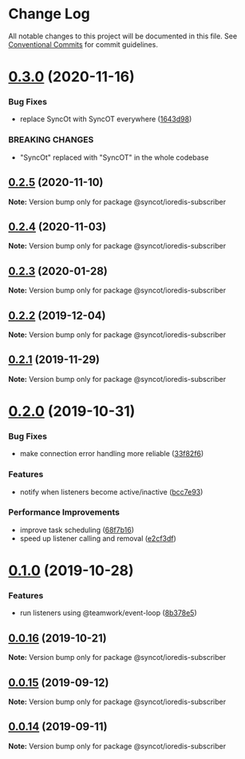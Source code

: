 # Change Log

All notable changes to this project will be documented in this file.
See [Conventional Commits](https://conventionalcommits.org) for commit guidelines.

# [0.3.0](https://github.com/SyncOT/SyncOT/compare/@syncot/ioredis-subscriber@0.2.5...@syncot/ioredis-subscriber@0.3.0) (2020-11-16)


### Bug Fixes

* replace SyncOt with SyncOT everywhere ([1643d98](https://github.com/SyncOT/SyncOT/commit/1643d98d22a811444a8992cbfb26598a583a5afd))


### BREAKING CHANGES

* "SyncOt" replaced with "SyncOT" in the whole codebase





## [0.2.5](https://github.com/SyncOT/SyncOT/compare/@syncot/ioredis-subscriber@0.2.4...@syncot/ioredis-subscriber@0.2.5) (2020-11-10)

**Note:** Version bump only for package @syncot/ioredis-subscriber





## [0.2.4](https://github.com/SyncOT/SyncOT/compare/@syncot/ioredis-subscriber@0.2.3...@syncot/ioredis-subscriber@0.2.4) (2020-11-03)

**Note:** Version bump only for package @syncot/ioredis-subscriber





## [0.2.3](https://github.com/SyncOT/SyncOT/compare/@syncot/ioredis-subscriber@0.2.2...@syncot/ioredis-subscriber@0.2.3) (2020-01-28)

**Note:** Version bump only for package @syncot/ioredis-subscriber





## [0.2.2](https://github.com/SyncOT/SyncOT/compare/@syncot/ioredis-subscriber@0.2.1...@syncot/ioredis-subscriber@0.2.2) (2019-12-04)

**Note:** Version bump only for package @syncot/ioredis-subscriber





## [0.2.1](https://github.com/SyncOT/SyncOT/compare/@syncot/ioredis-subscriber@0.2.0...@syncot/ioredis-subscriber@0.2.1) (2019-11-29)

**Note:** Version bump only for package @syncot/ioredis-subscriber





# [0.2.0](https://github.com/SyncOT/SyncOT/compare/@syncot/ioredis-subscriber@0.1.0...@syncot/ioredis-subscriber@0.2.0) (2019-10-31)


### Bug Fixes

* make connection error handling more reliable ([33f82f6](https://github.com/SyncOT/SyncOT/commit/33f82f6ea2ec25aae5ef8966253bdf5a748407d5))


### Features

* notify when listeners become active/inactive ([bcc7e93](https://github.com/SyncOT/SyncOT/commit/bcc7e938bffe22d4cb600bd285df4caaa02a06dc))


### Performance Improvements

* improve task scheduling ([68f7b16](https://github.com/SyncOT/SyncOT/commit/68f7b1684f3a08776ef355ca4b765216b0479dff))
* speed up listener calling and removal ([e2cf3df](https://github.com/SyncOT/SyncOT/commit/e2cf3df4868f11a0ba9bd520323e2e8844019b7e))





# [0.1.0](https://github.com/SyncOT/SyncOT/compare/@syncot/ioredis-subscriber@0.0.16...@syncot/ioredis-subscriber@0.1.0) (2019-10-28)


### Features

* run listeners using @teamwork/event-loop ([8b378e5](https://github.com/SyncOT/SyncOT/commit/8b378e5a10bd475bf0ff81287c147cb25079d34b))





## [0.0.16](https://github.com/SyncOT/SyncOT/compare/@syncot/ioredis-subscriber@0.0.15...@syncot/ioredis-subscriber@0.0.16) (2019-10-21)

**Note:** Version bump only for package @syncot/ioredis-subscriber





## [0.0.15](https://github.com/SyncOT/SyncOT/compare/@syncot/ioredis-subscriber@0.0.14...@syncot/ioredis-subscriber@0.0.15) (2019-09-12)

**Note:** Version bump only for package @syncot/ioredis-subscriber





## [0.0.14](https://github.com/SyncOT/SyncOT/compare/@syncot/ioredis-subscriber@0.0.13...@syncot/ioredis-subscriber@0.0.14) (2019-09-11)

**Note:** Version bump only for package @syncot/ioredis-subscriber
